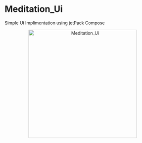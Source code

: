 # Meditation_Ui
Simple Ui Implimentation using jetPack Compose

<p align="center">
  <img src="https://github.com/emad-eddine/Meditation_Ui/assets/71189781/253fcc6e-5e1a-43c4-abc2-167a626f89e6" width="350" title="Meditation_Ui">
  
</p>
